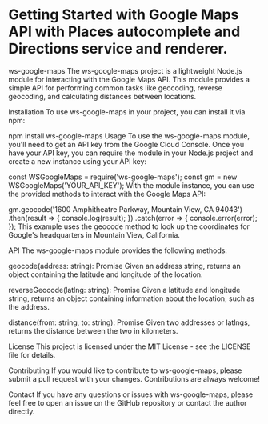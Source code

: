 # Getting Started with Google Maps API with Places autocomplete and Directions service and renderer.

ws-google-maps
The ws-google-maps project is a lightweight Node.js module for interacting with the Google Maps API. This module provides a simple API for performing common tasks like geocoding, reverse geocoding, and calculating distances between locations.

Installation
To use ws-google-maps in your project, you can install it via npm:

npm install ws-google-maps
Usage
To use the ws-google-maps module, you'll need to get an API key from the Google Cloud Console. Once you have your API key, you can require the module in your Node.js project and create a new instance using your API key:

const WSGoogleMaps = require('ws-google-maps');
const gm = new WSGoogleMaps('YOUR_API_KEY');
With the module instance, you can use the provided methods to interact with the Google Maps API:

gm.geocode('1600 Amphitheatre Parkway, Mountain View, CA 94043')
  .then(result => {
    console.log(result);
  })
  .catch(error => {
    console.error(error);
  });
This example uses the geocode method to look up the coordinates for Google's headquarters in Mountain View, California.

API
The ws-google-maps module provides the following methods:

geocode(address: string): Promise<object>
Given an address string, returns an object containing the latitude and longitude of the location.

reverseGeocode(latlng: string): Promise<object>
Given a latitude and longitude string, returns an object containing information about the location, such as the address.

distance(from: string, to: string): Promise<number>
Given two addresses or latlngs, returns the distance between the two in kilometers.

License
This project is licensed under the MIT License - see the LICENSE file for details.

Contributing
If you would like to contribute to ws-google-maps, please submit a pull request with your changes. Contributions are always welcome!

Contact
If you have any questions or issues with ws-google-maps, please feel free to open an issue on the GitHub repository or contact the author directly.
